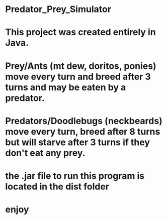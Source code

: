 # Predator_Prey_Simulator
# This project was created entirely in Java.  
# Prey/Ants (mt dew, doritos, ponies) move every turn and breed after 3 turns and may be eaten by a predator.
# Predators/Doodlebugs (neckbeards) move every turn, breed after 8 turns but will starve after 3 turns if they don't eat any prey.
# the .jar file to run this program is located in the dist folder
# enjoy
